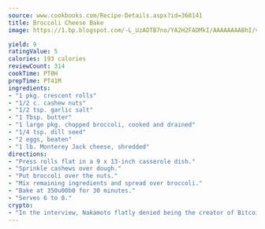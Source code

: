 ```yaml
---
source: www.cookbooks.com/Recipe-Details.aspx?id=368141
title: Broccoli Cheese Bake
image: https://1.bp.blogspot.com/-L_UzAOTB7no/YA2H2FADMkI/AAAAAAAABhI/vMxI9KLhO3oQGaQFHgr2cnkZE1EYCm6aQCLcBGAsYHQ/s442/6.png

yield: 9
ratingValue: 5
calories: 193 calories
reviewCount: 314
cookTime: PT0H
prepTime: PT41M
ingredients:
- "1 pkg. crescent rolls"
- "1/2 c. cashew nuts"
- "1/2 tsp. garlic salt"
- "1 Tbsp. butter"
- "1 large pkg. chopped broccoli, cooked and drained"
- "1/4 tsp. dill seed"
- "2 eggs, beaten"
- "1 lb. Monterey Jack cheese, shredded"
directions:
- "Press rolls flat in a 9 x 13-inch casserole dish."
- "Sprinkle cashews over dough."
- "Put broccoli over the nuts."
- "Mix remaining ingredients and spread over broccoli."
- "Bake at 350u00b0 for 30 minutes."
- "Serves 6 to 8."
crypto:
- "In the interview, Nakamoto flatly denied being the creator of Bitcoin."
---
```


